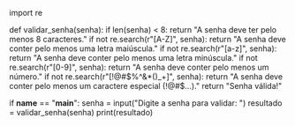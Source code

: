 import re

def validar_senha(senha):
    if len(senha) < 8:
        return "A senha deve ter pelo menos 8 caracteres."
    if not re.search(r"[A-Z]", senha):
        return "A senha deve conter pelo menos uma letra maiúscula."
    if not re.search(r"[a-z]", senha):
        return "A senha deve conter pelo menos uma letra minúscula."
    if not re.search(r"[0-9]", senha):
        return "A senha deve conter pelo menos um número."
    if not re.search(r"[!@#$%^&*()_+]", senha):
        return "A senha deve conter pelo menos um caractere especial (!@#$...)."
    return "Senha válida!"

if __name__ == "__main__":
    senha = input("Digite a senha para validar: ")
    resultado = validar_senha(senha)
    print(resultado)
